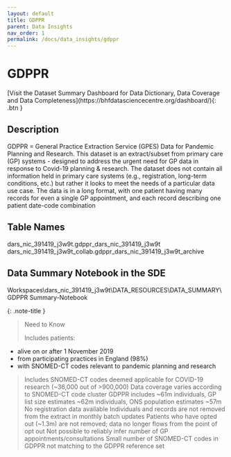 ```yaml
---
layout: default
title: GDPPR
parent: Data Insights
nav_order: 1
permalink: /docs/data_insights/gdppr
---
```


# GDPPR

<span class="fs-3">
[Visit the Dataset Summary Dashboard for Data Dictionary, Data Coverage and Data Completeness](https://bhfdatasciencecentre.org/dashboard/){: .btn }
</span>

## Description

GDPPR = General Practice Extraction Service (GPES) Data for Pandemic Planning and Research. This dataset is an extract/subset from primary care (GP) systems - designed to address the urgent need for GP data in response to Covid-19 planning & research. The dataset does not contain all information held in primary care systems (e.g., registration, long-term conditions, etc.) but rather it looks to meet the needs of a particular data use case. The data is in a long format, with one patient having many records for even a single GP appointment, and each record describing one patient date-code combination

## Table Names

dars_nic_391419_j3w9t.gdppr_dars_nic_391419_j3w9t
dars_nic_391419_j3w9t_collab.gdppr_dars_nic_391419_j3w9t_archive

## Data Summary Notebook in the SDE

Workspaces\dars_nic_391419_j3w9t\DATA_RESOURCES\DATA_SUMMARY\GDPPR Summary-Notebook

{: .note-title }
> Need to Know
>
> Includes patients:
* alive on or after 1 November 2019
* from participating practices in England (98%)
* with SNOMED-CT codes relevant to pandemic planning and research
>
> Includes SNOMED-CT codes deemed applicable for COVID-19 research (~36,000 out of >900,000) 
> Data coverage varies according to SNOMED-CT code cluster 
> GDPPR includes ~61m individuals, GP list size estimates ~62m individuals, ONS population estimates ~57m 
> No registration data available 
> Individuals and records are not removed from the extract in monthly batch updates 
> Patients who have opted out (~1.3m) are not removed; data no longer flows from the point of opt out
> Not possible to reliably infer number of GP appointments/consultations
> Small number of SNOMED-CT codes in GDPPR not matching to the GDPPR reference set

